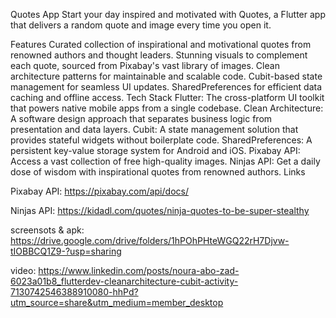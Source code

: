 Quotes App
Start your day inspired and motivated with Quotes, a Flutter app that delivers a random quote and image every time you open it.

Features
Curated collection of inspirational and motivational quotes from renowned authors and thought leaders.
Stunning visuals to complement each quote, sourced from Pixabay's vast library of images.
Clean architecture patterns for maintainable and scalable code.
Cubit-based state management for seamless UI updates.
SharedPreferences for efficient data caching and offline access.
Tech Stack
Flutter: The cross-platform UI toolkit that powers native mobile apps from a single codebase.
Clean Architecture: A software design approach that separates business logic from presentation and data layers.
Cubit: A state management solution that provides stateful widgets without boilerplate code.
SharedPreferences: A persistent key-value storage system for Android and iOS.
Pixabay API: Access a vast collection of free high-quality images.
Ninjas API: Get a daily dose of wisdom with inspirational quotes from renowned authors.
Links

Pixabay API: https://pixabay.com/api/docs/

Ninjas API: https://kidadl.com/quotes/ninja-quotes-to-be-super-stealthy

screensots & apk: https://drive.google.com/drive/folders/1hPOhPHteWGQ22rH7Djvw-tIOBBCQ1Z9-?usp=sharing

video: https://www.linkedin.com/posts/noura-abo-zad-6023a01b8_flutterdev-cleanarchitecture-cubit-activity-7130742546388910080-hhPd?utm_source=share&utm_medium=member_desktop 

